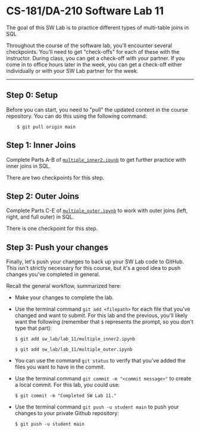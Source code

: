 # CS-181/DA-210 Software Lab 11

The goal of this SW Lab is to practice different types of multi-table joins in SQL

Throughout the course of the software lab, you'll encounter several checkpoints.  You'll need to get "check-offs" for each of these with the instructor.  During class, you can get a check-off with your partner.  If you come in to office hours later in the week, you can get a check-off either individually or with your SW Lab partner for the week.

---

## Step 0: Setup

Before you can start, you need to "pull" the updated content in the course repository.  You can do this using the following command:

```
    $ git pull origin main
```

## Step 1: Inner Joins

Complete Parts A-B of [`multiple_inner2.ipynb`](multiple_inner2.ipynb) to get further practice with inner joins in SQL.

There are two checkpoints for this step.

## Step 2: Outer Joins

Complete Parts C-E of [`multiple_outer.ipynb`](multiple_outer.ipynb) to work with outer joins (left, right, and full outer) in SQL.

There is one checkpoint for this step.

## Step 3: Push your changes

Finally, let's push your changes to back up your SW Lab code to GitHub.  This isn't strictly necessary for this course, but it's a good idea to push changes you've completed in general.

Recall the general workflow, summarized here:

- Make your changes to complete the lab.

- Use the terminal command `git add <filepath>` for each file that you've changed and want to submit.  For this lab and the previous, you'll likely want the following (remember that `$` represents the prompt, so you don't type that part):

    ```
    $ git add sw_lab/lab_11/multiple_inner2.ipynb
    
    $ git add sw_lab/lab_11/multiple_outer.ipynb
    ```

- You can use the command `git status` to verify that you've added the files you want to have in the commit.

- Use the terminal command `git commit -m "<commit message>"` to create a local commit.  For this lab, you could use:

    ```
    $ git commit -m "Completed SW Lab 11."
    ```

- Use the terminal command `git push -u student main` to push your changes to your private Github repository:

    ```
    $ git push -u student main
    ```